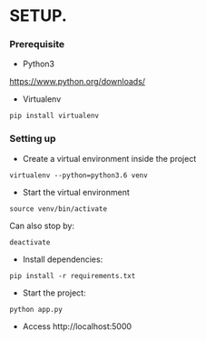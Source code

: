 # SETUP.

### Prerequisite
- Python3

https://www.python.org/downloads/

- Virtualenv
```
pip install virtualenv
```

### Setting up

- Create a virtual environment inside the project
```
virtualenv --python=python3.6 venv
```

- Start the virtual environment
```
source venv/bin/activate
```
Can also stop by:
```
deactivate
```

- Install dependencies:
```
pip install -r requirements.txt
```

- Start the project:
```
python app.py
```

- Access http://localhost:5000